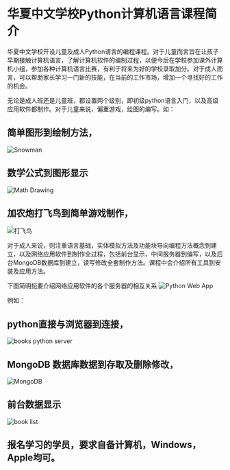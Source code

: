 # 华夏中文学校Python计算机语言课程简介


华夏中文学校开设儿童及成人Python语言的编程课程。对于儿童而言旨在让孩子早期接触计算机语言，了解计算机软件的编制过程，以便今后在学校参加课外计算机小组，参加各种计算机语言比赛，有利于将来为好的学校录取加分。对于成人而言，可以帮助家长学习一门新的技能，在当前的工作市场，增加一个寻找好的工作的机会。

无论是成人班还是儿童班，都设置两个级别，即初级python语言入门，以及高级应用软件都制作。对于儿童来说，偏重游戏，绘图的编写。如：

## 简单图形到绘制方法，
![Snowman](snowCouple.png)
## 数学公式到图形显示
![Math Drawing](mathDraw.png)
## 加农炮打飞鸟到简单游戏制作，
![打飞鸟](打飞鸟.png)

对于成人来说，则注重语言基础，实体模拟方法及功能块导向编程方法概念到建立，以及网络应用软件到制作全过程，包括前台显示，中间服务器到编写，以及后台MongoDB数据库到建立，读写修改全套制作方法。课程中会介绍所有工具到安装及应用方法。

下图简明扼要介绍网络应用软件的各个服务器的相互关系
![Python Web App](PythonWebApp.png)

例如：
## python直接与浏览器到连接，
![books python server](books.png)

## MongoDB 数据库数据到存取及删除修改，
![MongoDB ](MongoDB.png)

## 前台数据显示
![book list](booklist.png)

## 报名学习的学员，要求自备计算机，Windows，Apple均可。